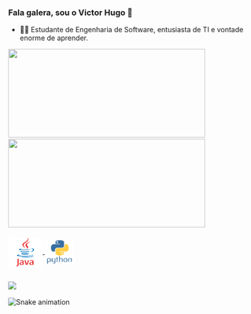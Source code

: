 ### Fala galera, sou o Victor Hugo 👋

- :man_student: Estudante de Engenharia de Software, entusiasta de TI e vontade enorme de aprender. 


 <div>
  <a href="https://github.com/vhparaujo">
  <img width="400em" height="180em" src="https://github-readme-stats.vercel.app/api?username=vhparaujo&show_icons=true&theme=gotham&include_all_commits=true&count_private=true"/>
  <img width="400em" height="180em" src="https://github-readme-stats.vercel.app/api/top-langs/?username=vhparaujo&layout=compact&langs_count=7&theme=gotham"/>
</div>
<div style="display: inline_block"><br>
  <img align="center" alt="Victor-JAVA" height="60" width="70" src="https://raw.githubusercontent.com/devicons/devicon/master/icons/java/java-original-wordmark.svg"> 
  <img align="center" alt="Victor-PYTHON" height="50" width="60" src="https://raw.githubusercontent.com/devicons/devicon/master/icons/python/python-original-wordmark.svg">
</div>
  
##
 
<div> 
  <a href="https://www.linkedin.com/in/vhparaujo" target="_blank"><img src="https://img.shields.io/badge/-LinkedIn-%230077B5?style=for-the-badge&logo=linkedin&logoColor=white" target="_blank"></a> 
 
  ![Snake animation](https://github.com/vhparaujo/vhparaujo/blob/output/github-contribution-grid-snake.svg)
 
</div>

